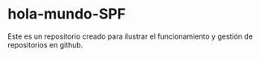 # hola-mundo-SPF
Este es un repositorio creado para ilustrar el funcionamiento y gestión de repositorios en github.
